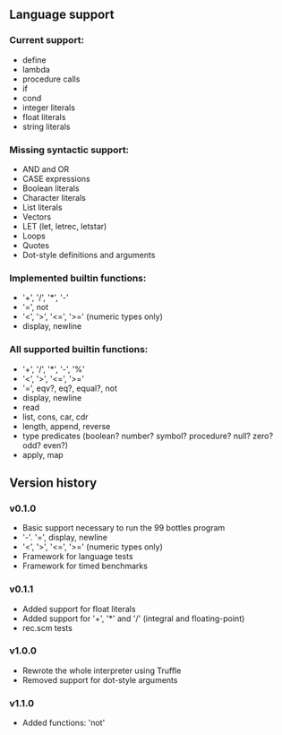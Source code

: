 ## Language support

### Current support:

  * define
  * lambda
  * procedure calls
  * if
  * cond
  * integer literals
  * float literals
  * string literals

### Missing syntactic support:
  * AND and OR
  * CASE expressions
  * Boolean literals
  * Character literals
  * List literals
  * Vectors
  * LET (let, letrec, letstar)
  * Loops
  * Quotes
  * Dot-style definitions and arguments

### Implemented builtin functions:
  * '+', '/', '*', '-'
  * '=', not
  * '<', '>', '<=', '>=' (numeric types only)
  * display, newline

### All supported builtin functions:
  * '+', '/', '*', '-', '%'
  * '<', '>', '<=', '>='
  * '=', eqv?, eq?, equal?, not
  * display, newline
  * read
  * list, cons, car, cdr
  * length, append, reverse
  * type predicates (boolean? number? symbol? procedure? null? zero? odd? even?)
  * apply, map


## Version history

### v0.1.0
  * Basic support necessary to run the 99 bottles program
  * '-'. '=', display, newline
  * '<', '>', '<=', '>=' (numeric types only)
  * Framework for language tests
  * Framework for timed benchmarks

### v0.1.1
  * Added support for float literals
  * Added support for '+', '*' and '/' (integral and floating-point)
  * rec.scm tests

### v1.0.0
  * Rewrote the whole interpreter using Truffle
  * Removed support for dot-style arguments

### v1.1.0
  * Added functions: 'not'
